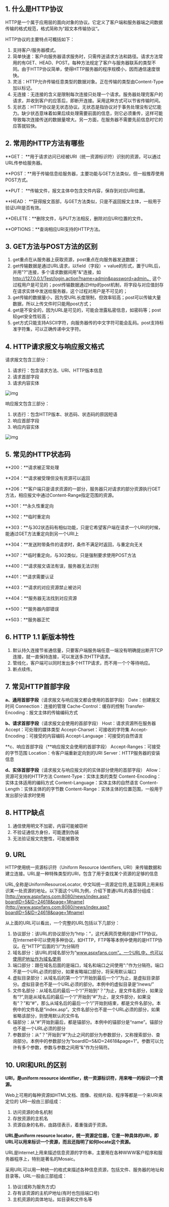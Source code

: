 ## 1. 什么是HTTP协议

HTTP是一个属于应用层的面向对象的协议。它定义了客户端和服务器端之间数据传输的格式规范，格式简称为“超文本传输协议“。

HTTP协议的主要特点可概括如下：

1. 支持客户/服务器模式。
2. 简单快速：客户向服务器请求服务时，只需传送请求方法和路径。请求方法常用的有GET、HEAD、POST。每种方法规定了客户与服务器联系的类型不同。由于HTTP协议简单，使得HTTP服务器的程序规模小，因而通信速度很快。
3. 灵活：HTTP允许传输任意类型的数据对象。正在传输的类型由Content-Type加以标记。
4. 无连接：无连接的含义是限制每次连接只处理一个请求。服务器处理完客户的请求，并收到客户的应答后，即断开连接。采用这种方式可以节省传输时间。
5. 无状态：HTTP协议是无状态协议。无状态是指协议对于事务处理没有记忆能力。缺少状态意味着如果后续处理需要前面的信息，则它必须重传，这样可能导致每次连接传送的数据量增大。另一方面，在服务器不需要先前信息时它的应答就较快。

## 2. 常用的HTTP方法有哪些

**GET： **用于请求访问已经被URI（统一资源标识符）识别的资源，可以通过URL传参给服务器。

**POST：**用于传输信息给服务器，主要功能与GET方法类似，但一般推荐使用POST方式。

**PUT： **传输文件，报文主体中包含文件内容，保存到对应URI位置。

**HEAD： **获得报文首部，与GET方法类似，只是不返回报文主体，一般用于验证URI是否有效。

**DELETE：**删除文件，与PUT方法相反，删除对应URI位置的文件。

**OPTIONS：**查询相应URI支持的HTTP方法。

## 3. GET方法与POST方法的区别

1. get重点在从服务器上获取资源，post重点在向服务器发送数据；
2. get传输数据是通过URL请求，以field（字段）= value的形式，置于URL后，并用"?"连接，多个请求数据间用"&"连接，如 http://127.0.0.1/Test/login.action?name=admin&password=admin， 这个过程用户是可见的；post传输数据通过Http的post机制，将字段与对应值封存在请求实体中发送给服务器，这个过程对用户是不可见的；
3. get传输的数据量小，因为受URL长度限制，但效率较高；post可以传输大量数据，所以上传文件时只能用post方式；
4. get是不安全的，因为URL是可见的，可能会泄露私密信息，如密码等；post较get安全性较高；
5. get方式只能支持ASCII字符，向服务器传的中文字符可能会乱码。post支持标准字符集，可以正确传递中文字符。

## 4. HTTP请求报文与响应报文格式

请求报文包含三部分：

1. 请求行：包含请求方法、URI、HTTP版本信息
2. 请求首部字段
3. 请求内容实体

![img](http://upload-images.jianshu.io/upload_images/2964446-fdfb1a8fce8de946.png?imageMogr2/auto-orient/strip%7CimageView2/2/w/1240)

响应报文包含三部分：

1. 状态行：包含HTTP版本、状态码、状态码的原因短语
2. 响应首部字段
3. 响应内容实体

![img](http://upload-images.jianshu.io/upload_images/2964446-1c4cab46f270d8ee.jpg?imageMogr2/auto-orient/strip%7CimageView2/2/w/1240)

## 5. 常见的HTTP状态码

**200：**请求被正常处理

**204：**请求被受理但没有资源可以返回

**206：**客户端只是请求资源的一部分，服务器只对请求的部分资源执行GET方法，相应报文中通过Content-Range指定范围的资源。

**301：**永久性重定向

**302：**临时重定向

**303：**与302状态码有相似功能，只是它希望客户端在请求一个URI的时候，能通过GET方法重定向到另一个URI上

**304：**发送附带条件的请求时，条件不满足时返回，与重定向无关

**307：**临时重定向，与302类似，只是强制要求使用POST方法

**400：**请求报文语法有误，服务器无法识别

**401：**请求需要认证

**403：**请求的对应资源禁止被访问

**404：**服务器无法找到对应资源

**500：**服务器内部错误

**503：**服务器正忙

## 6. HTTP 1.1 新版本特性

1. 默认持久连接节省通信量，只要客户端服务端任意一端没有明确提出断开TCP连接，就一直保持连接，可以发送多次HTTP请求。
2. 管线化，客户端可以同时发出多个HTTP请求，而不用一个个等待响应。
3. 断点续传。

## 7. 常见HTTP首部字段

**a、通用首部字段**（请求报文与响应报文都会使用的首部字段）
Date：创建报文时间
Connection：连接的管理
Cache-Control：缓存的控制
Transfer-Encoding：报文主体的传输编码方式

**b、请求首部字段**（请求报文会使用的首部字段）
Host：请求资源所在服务器
Accept：可处理的媒体类型
Accept-Charset：可接收的字符集
Accept-Encoding：可接受的内容编码
Accept-Language：可接受的自然语言

**c、响应首部字段（**响应报文会使用的首部字段）
Accept-Ranges：可接受的字节范围
Location：令客户端重新定向到的URI
Server：HTTP服务器的安装信息

**d、实体首部字段**（请求报文与响应报文的的实体部分使用的首部字段）
Allow：资源可支持的HTTP方法
Content-Type：实体主类的类型
Content-Encoding：实体主体适用的编码方式
Content-Language：实体主体的自然语言
Content-Length：实体主体的的字节数
Content-Range：实体主体的位置范围，一般用于发出部分请求时使用

## 8. HTTP缺点

1. 通信使用明文不加密，内容可能被窃听
2. 不验证通信方身份，可能遭到伪装
3. 无法验证报文完整性，可能被篡改

## 9. URL

HTTP使用统一资源标识符（Uniform Resource Identifiers, URI）来传输数据和建立连接。URL是一种特殊类型的URI，包含了用于查找某个资源的足够的信息 

URL,全称是UniformResourceLocator, 中文叫统一资源定位符,是互联网上用来标识某一处资源的地址。以下面这个URL为例，介绍下普通URL的各部分组成：[http://www.aspxfans.com:8080/news/index.asp?boardID=5&ID=24618&page=1#name](http://www.aspxfans.com:8080/news/index.asp?boardID=5&ID=24618&page=1#name)

从上面的URL可以看出，一个完整的URL包括以下几部分：

1. 协议部分：该URL的协议部分为“http：”，这代表网页使用的是HTTP协议。在Internet中可以使用多种协议，如HTTP，FTP等等本例中使用的是HTTP协议。在"HTTP"后面的“//”为分隔符
2. 域名部分：该URL的域名部分为“www.aspxfans.com”。一个URL中，也可以使用IP地址作为域名使用
3. 端口部分：跟在域名后面的是端口，域名和端口之间使用“:”作为分隔符。端口不是一个URL必须的部分，如果省略端口部分，将采用默认端口
4. 虚拟目录部分：从域名后的第一个“/”开始到最后一个“/”为止，是虚拟目录部分。虚拟目录也不是一个URL必须的部分。本例中的虚拟目录是“/news/”
5. 文件名部分：从域名后的最后一个“/”开始到“？”为止，是文件名部分，如果没有“?”,则是从域名后的最后一个“/”开始到“#”为止，是文件部分，如果没有“？”和“#”，那么从域名后的最后一个“/”开始到结束，都是文件名部分。本例中的文件名是“index.asp”。文件名部分也不是一个URL必须的部分，如果省略该部分，则使用默认的文件名
6. 锚部分：从“#”开始到最后，都是锚部分。本例中的锚部分是“name”。锚部分也不是一个URL必须的部分
7. 参数部分：从“？”开始到“#”为止之间的部分为参数部分，又称搜索部分、查询部分。本例中的参数部分为“boardID=5&ID=24618&page=1”。参数可以允许有多个参数，参数与参数之间用“&”作为分隔符。

## 10. URI和URL的区别

**URI，是uniform resource identifier，统一资源标识符，用来唯一的标识一个资源。**

Web上可用的每种资源如HTML文档、图像、视频片段、程序等都是一个来URI来定位的
URI一般由三部组成：

1. 访问资源的命名机制
2. 存放资源的主机名
3. 资源自身的名称，由路径表示，着重强调于资源。  

**URL是uniform resource locator，统一资源定位器，它是一种具体的URI，即URL可以用来标识一个资源，而且还指明了如何locate这个资源。**

URL是Internet上用来描述信息资源的字符串，主要用在各种WWW客户程序和服务器程序上，特别是著名的Mosaic。

采用URL可以用一种统一的格式来描述各种信息资源，包括文件、服务器的地址和目录等。URL一般由三部组成：

1. 协议(或称为服务方式)
2. 存有该资源的主机IP地址(有时也包括端口号)
3. 主机资源的具体地址。如目录和文件名等